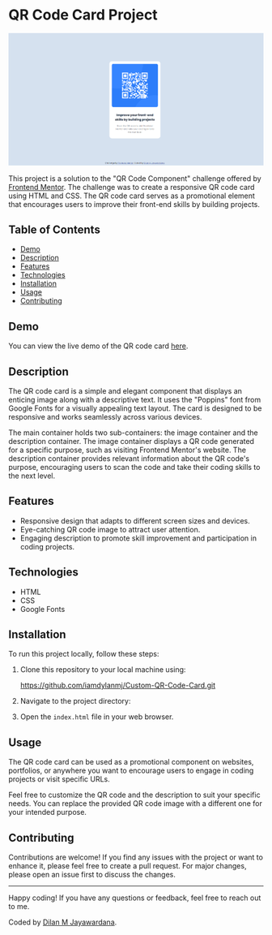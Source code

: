 # QR Code Card Project

![QR Code Card](./images/screenshots/screenshot.png)

This project is a solution to the "QR Code Component" challenge offered by [Frontend Mentor](https://www.frontendmentor.io/). The challenge was to create a responsive QR code card using HTML and CSS. The QR code card serves as a promotional element that encourages users to improve their front-end skills by building projects.

## Table of Contents

- [Demo](#demo)
- [Description](#description)
- [Features](#features)
- [Technologies](#technologies)
- [Installation](#installation)
- [Usage](#usage)
- [Contributing](#contributing)


## Demo

You can view the live demo of the QR code card [here](https://iamdylanmj.github.io/Custom-QR-Code-Card/).

## Description

The QR code card is a simple and elegant component that displays an enticing image along with a descriptive text. It uses the "Poppins" font from Google Fonts for a visually appealing text layout. The card is designed to be responsive and works seamlessly across various devices.

The main container holds two sub-containers: the image container and the description container. The image container displays a QR code generated for a specific purpose, such as visiting Frontend Mentor's website. The description container provides relevant information about the QR code's purpose, encouraging users to scan the code and take their coding skills to the next level.

## Features

- Responsive design that adapts to different screen sizes and devices.
- Eye-catching QR code image to attract user attention.
- Engaging description to promote skill improvement and participation in coding projects.

## Technologies

- HTML
- CSS
- Google Fonts

## Installation

To run this project locally, follow these steps:

1. Clone this repository to your local machine using:

    https://github.com/iamdylanmj/Custom-QR-Code-Card.git

2. Navigate to the project directory:


3. Open the `index.html` file in your web browser.

## Usage

The QR code card can be used as a promotional component on websites, portfolios, or anywhere you want to encourage users to engage in coding projects or visit specific URLs.

Feel free to customize the QR code and the description to suit your specific needs. You can replace the provided QR code image with a different one for your intended purpose.

## Contributing

Contributions are welcome! If you find any issues with the project or want to enhance it, please feel free to create a pull request. For major changes, please open an issue first to discuss the changes.


---

Happy coding! If you have any questions or feedback, feel free to reach out to me.

Coded by [Dilan M Jayawardana](https://github.com/your-username).

